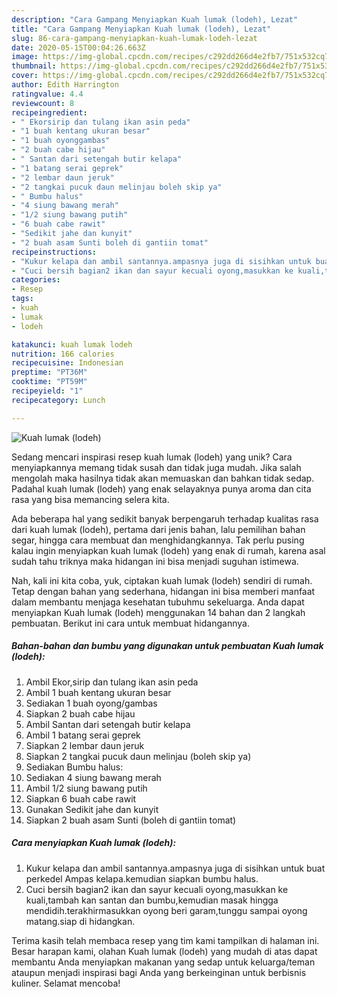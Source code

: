 ```yaml
---
description: "Cara Gampang Menyiapkan Kuah lumak (lodeh), Lezat"
title: "Cara Gampang Menyiapkan Kuah lumak (lodeh), Lezat"
slug: 86-cara-gampang-menyiapkan-kuah-lumak-lodeh-lezat
date: 2020-05-15T00:04:26.663Z
image: https://img-global.cpcdn.com/recipes/c292dd266d4e2fb7/751x532cq70/kuah-lumak-lodeh-foto-resep-utama.jpg
thumbnail: https://img-global.cpcdn.com/recipes/c292dd266d4e2fb7/751x532cq70/kuah-lumak-lodeh-foto-resep-utama.jpg
cover: https://img-global.cpcdn.com/recipes/c292dd266d4e2fb7/751x532cq70/kuah-lumak-lodeh-foto-resep-utama.jpg
author: Edith Harrington
ratingvalue: 4.4
reviewcount: 8
recipeingredient:
- " Ekorsirip dan tulang ikan asin peda"
- "1 buah kentang ukuran besar"
- "1 buah oyonggambas"
- "2 buah cabe hijau"
- " Santan dari setengah butir kelapa"
- "1 batang serai geprek"
- "2 lembar daun jeruk"
- "2 tangkai pucuk daun melinjau boleh skip ya"
- " Bumbu halus"
- "4 siung bawang merah"
- "1/2 siung bawang putih"
- "6 buah cabe rawit"
- "Sedikit jahe dan kunyit"
- "2 buah asam Sunti boleh di gantiin tomat"
recipeinstructions:
- "Kukur kelapa dan ambil santannya.ampasnya juga di sisihkan untuk buat perkedel Ampas kelapa.kemudian siapkan bumbu halus."
- "Cuci bersih bagian2 ikan dan sayur kecuali oyong,masukkan ke kuali,tambah kan santan dan bumbu,kemudian masak hingga mendidih.terakhirmasukkan oyong beri garam,tunggu sampai oyong matang.siap di hidangkan."
categories:
- Resep
tags:
- kuah
- lumak
- lodeh

katakunci: kuah lumak lodeh 
nutrition: 166 calories
recipecuisine: Indonesian
preptime: "PT36M"
cooktime: "PT59M"
recipeyield: "1"
recipecategory: Lunch

---
```



![Kuah lumak (lodeh)](https://img-global.cpcdn.com/recipes/c292dd266d4e2fb7/751x532cq70/kuah-lumak-lodeh-foto-resep-utama.jpg)

Sedang mencari inspirasi resep kuah lumak (lodeh) yang unik? Cara menyiapkannya memang tidak susah dan tidak juga mudah. Jika salah mengolah maka hasilnya tidak akan memuaskan dan bahkan tidak sedap. Padahal kuah lumak (lodeh) yang enak selayaknya punya aroma dan cita rasa yang bisa memancing selera kita.

Ada beberapa hal yang sedikit banyak berpengaruh terhadap kualitas rasa dari kuah lumak (lodeh), pertama dari jenis bahan, lalu pemilihan bahan segar, hingga cara membuat dan menghidangkannya. Tak perlu pusing kalau ingin menyiapkan kuah lumak (lodeh) yang enak di rumah, karena asal sudah tahu triknya maka hidangan ini bisa menjadi suguhan istimewa.




Nah, kali ini kita coba, yuk, ciptakan kuah lumak (lodeh) sendiri di rumah. Tetap dengan bahan yang sederhana, hidangan ini bisa memberi manfaat dalam membantu menjaga kesehatan tubuhmu sekeluarga. Anda dapat menyiapkan Kuah lumak (lodeh) menggunakan 14 bahan dan 2 langkah pembuatan. Berikut ini cara untuk membuat hidangannya.

<!--inarticleads1-->

##### Bahan-bahan dan bumbu yang digunakan untuk pembuatan Kuah lumak (lodeh):

1. Ambil  Ekor,sirip dan tulang ikan asin peda
1. Ambil 1 buah kentang ukuran besar
1. Sediakan 1 buah oyong/gambas
1. Siapkan 2 buah cabe hijau
1. Ambil  Santan dari setengah butir kelapa
1. Ambil 1 batang serai geprek
1. Siapkan 2 lembar daun jeruk
1. Siapkan 2 tangkai pucuk daun melinjau (boleh skip ya)
1. Sediakan  Bumbu halus:
1. Sediakan 4 siung bawang merah
1. Ambil 1/2 siung bawang putih
1. Siapkan 6 buah cabe rawit
1. Gunakan Sedikit jahe dan kunyit
1. Siapkan 2 buah asam Sunti (boleh di gantiin tomat)




<!--inarticleads2-->

##### Cara menyiapkan Kuah lumak (lodeh):

1. Kukur kelapa dan ambil santannya.ampasnya juga di sisihkan untuk buat perkedel Ampas kelapa.kemudian siapkan bumbu halus.
1. Cuci bersih bagian2 ikan dan sayur kecuali oyong,masukkan ke kuali,tambah kan santan dan bumbu,kemudian masak hingga mendidih.terakhirmasukkan oyong beri garam,tunggu sampai oyong matang.siap di hidangkan.




Terima kasih telah membaca resep yang tim kami tampilkan di halaman ini. Besar harapan kami, olahan Kuah lumak (lodeh) yang mudah di atas dapat membantu Anda menyiapkan makanan yang sedap untuk keluarga/teman ataupun menjadi inspirasi bagi Anda yang berkeinginan untuk berbisnis kuliner. Selamat mencoba!
